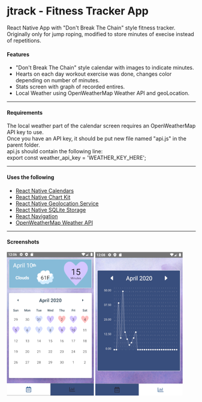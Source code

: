 # jtrack - Fitness Tracker App

React Native App with "Don't Break The Chain" style fitness tracker.  
Originally only for jump roping, modified to store minutes of execise instead of repetitions.

#### Features
- "Don't Break The Chain" style calendar with images to indicate minutes.
- Hearts on each day workout exercise was done, changes color depending on number of minutes.
- Stats screen with graph of recorded entires.
- Local Weather using OpenWeatherMap Weather API and geoLocation.

---
#### Requirements
The local weather part of the calendar screen requires an OpenWeatherMap API key to use.  
Once you have an API key, it should be put new file named "api.js" in the parent folder.  
api.js should contain the following line:  
export const weather_api_key = 'WEATHER_KEY_HERE';  

---

#### Uses the following
- [React Native Calendars](https://github.com/wix/react-native-calendars)
- [React Native Chart Kit](https://github.com/indiespirit/react-native-chart-kit)
- [React Native Geolocation Service](https://github.com/Agontuk/react-native-geolocation-service)
- [React Native SQLite Storage](https://github.com/andpor/react-native-sqlite-storage)
- [React Navigation](https://github.com/react-navigation/react-navigation)
- [OpenWeatherMap Weather API](https://openweathermap.org/api)

---

#### Screenshots

![Calendar Screenshot](./images/jtrack-calendar.png)
![Graph Screenshot](./images/jtrack-graph.png)
